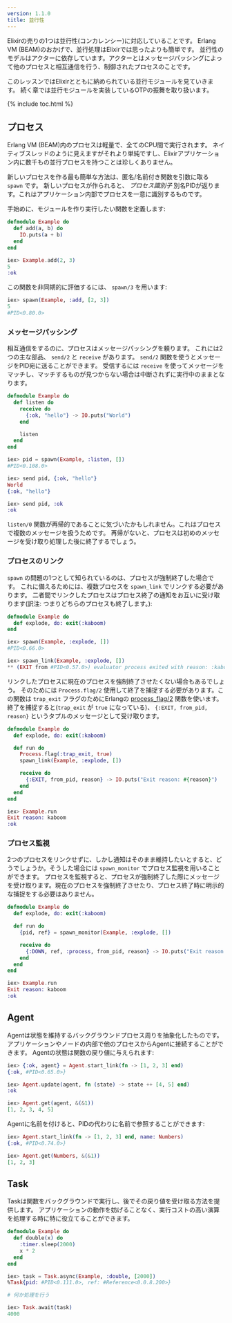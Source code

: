 ```yaml
---
version: 1.1.0
title: 並行性
---
```


Elixirの売りの1つは並行性(コンカレンシー)に対応していることです。
Erlang VM (BEAM)のおかげで、並行処理はElixirでは思ったよりも簡単です。
並行性のモデルはアクターに依存しています。アクターとはメッセージパッシングによって他のプロセスと相互通信を行う、制御されたプロセスのことです。

このレッスンではElixirとともに納められている並行モジュールを見ていきます。
続く章では並行モジュールを実装しているOTPの振舞を取り扱います。

{% include toc.html %}

## プロセス

Erlang VM (BEAM)内のプロセスは軽量で、全てのCPU間で実行されます。
ネイティブスレッドのように見えますがそれより単純ですし、Elixirアプリケーション内に数千もの並行プロセスを持つことは珍しくありません。

新しいプロセスを作る最も簡単な方法は、匿名/名前付き関数を引数に取る `spawn` です。
新しいプロセスが作られると、 _プロセス識別子_ 別名PIDが返ります。これはアプリケーション内部でプロセスを一意に識別するものです。

手始めに、モジュールを作り実行したい関数を定義します:

```elixir
defmodule Example do
  def add(a, b) do
    IO.puts(a + b)
  end
end

iex> Example.add(2, 3)
5
:ok
```

この関数を非同期的に評価するには、 `spawn/3` を用います:

```elixir
iex> spawn(Example, :add, [2, 3])
5
#PID<0.80.0>
```

### メッセージパッシング

相互通信をするのに、プロセスはメッセージパッシングを頼ります。
これには2つの主な部品、 `send/2` と `receive` があります。
`send/2` 関数を使うとメッセージをPID宛に送ることができます。
受信するには `receive` を使ってメッセージをマッチし、マッチするものが見つからない場合は中断されずに実行中のままとなります。

```elixir
defmodule Example do
  def listen do
    receive do
      {:ok, "hello"} -> IO.puts("World")
    end

    listen
  end
end

iex> pid = spawn(Example, :listen, [])
#PID<0.108.0>

iex> send pid, {:ok, "hello"}
World
{:ok, "hello"}

iex> send pid, :ok
:ok
```

`listen/0` 関数が再帰的であることに気づいたかもしれません。これはプロセスで複数のメッセージを扱うためです。
再帰がないと、プロセスは初めのメッセージを受け取り処理した後に終了するでしょう。

### プロセスのリンク

`spawn` の問題の1つとして知られているのは、プロセスが強制終了した場合です。
これに備えるためには、複数プロセスを `spawn_link` でリンクする必要があります。
二者間でリンクしたプロセスはプロセス終了の通知をお互いに受け取ります(訳注: つまりどちらのプロセスも終了します。):

```elixir
defmodule Example do
  def explode, do: exit(:kaboom)
end

iex> spawn(Example, :explode, [])
#PID<0.66.0>

iex> spawn_link(Example, :explode, [])
** (EXIT from #PID<0.57.0>) evaluator process exited with reason: :kaboom
```

リンクしたプロセスに現在のプロセスを強制終了させたくない場合もあるでしょう。
そのためには `Process.flag/2` 使用して終了を捕捉する必要があります。この関数は `trap_exit` フラグのためにErlangの [process_flag/2](http://erlang.org/doc/man/erlang.html#process_flag-2) 関数を使います。終了を捕捉すると(`trap_exit` が `true` になっている)、 `{:EXIT, from_pid, reason}` というタプルのメッセージとして受け取ります。

```elixir
defmodule Example do
  def explode, do: exit(:kaboom)

  def run do
    Process.flag(:trap_exit, true)
    spawn_link(Example, :explode, [])

    receive do
      {:EXIT, from_pid, reason} -> IO.puts("Exit reason: #{reason}")
    end
  end
end

iex> Example.run
Exit reason: kaboom
:ok
```

### プロセス監視

2つのプロセスをリンクせずに、しかし通知はそのまま維持したいとすると、どうでしょうか。そうした場合には `spawn_monitor` でプロセス監視を用いることができます。
プロセスを監視すると、プロセスが強制終了した際にメッセージを受け取ります。現在のプロセスを強制終了させたり、プロセス終了時に明示的な捕捉をする必要はありません。

```elixir
defmodule Example do
  def explode, do: exit(:kaboom)

  def run do
    {pid, ref} = spawn_monitor(Example, :explode, [])

    receive do
      {:DOWN, ref, :process, from_pid, reason} -> IO.puts("Exit reason: #{reason}")
    end
  end
end

iex> Example.run
Exit reason: kaboom
:ok
```

## Agent

Agentは状態を維持するバックグラウンドプロセス周りを抽象化したものです。
アプリケーションやノードの内部で他のプロセスからAgentに接続することができます。
Agentの状態は関数の戻り値に与えられます:

```elixir
iex> {:ok, agent} = Agent.start_link(fn -> [1, 2, 3] end)
{:ok, #PID<0.65.0>}

iex> Agent.update(agent, fn (state) -> state ++ [4, 5] end)
:ok

iex> Agent.get(agent, &(&1))
[1, 2, 3, 4, 5]
```

Agentに名前を付けると、PIDの代わりに名前で参照することができます:

```elixir
iex> Agent.start_link(fn -> [1, 2, 3] end, name: Numbers)
{:ok, #PID<0.74.0>}

iex> Agent.get(Numbers, &(&1))
[1, 2, 3]
```

## Task

Taskは関数をバックグラウンドで実行し、後でその戻り値を受け取る方法を提供します。
アプリケーションの動作を妨げることなく、実行コストの高い演算を処理する時に特に役立てることができます。

```elixir
defmodule Example do
  def double(x) do
    :timer.sleep(2000)
    x * 2
  end
end

iex> task = Task.async(Example, :double, [2000])
%Task{pid: #PID<0.111.0>, ref: #Reference<0.0.8.200>}

# 何か処理を行う

iex> Task.await(task)
4000
```
